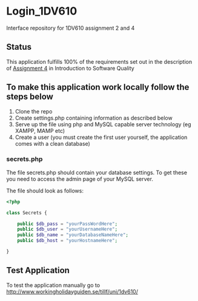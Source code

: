 # Login_1DV610
Interface repository for 1DV610 assignment 2 and 4

## Status
This application fulfills 100% of the requirements set out in the description of [Assignment 4](https://coursepress.lnu.se/kurs/introduktion-till-mjukvarukvalitet/assignments/a4-requirements-and-code-quality/) in Introduction to Software Quality

## To make this application work locally follow the steps below
1. Clone the repo
2. Create settings.php containing information as described below
3. Serve up the file using php and MySQL capable server technology (eg XAMPP, MAMP etc)
4. Create a user (you must create the first user yourself, the application comes with a clean database)

### secrets.php
The file secrets.php should contain your database settings. 
To get these you need to access the admin page of your MySQL server.

The file should look as follows:
```php
<?php

class Secrets {

    public $db_pass = "yourPassWordHere";
    public $db_user = "yourUsernameHere";
    public $db_name = "yourDatabaseNameHere";
    public $db_host = "yourHostnameHere";

}
```

## Test Application
To test the application manually go to http://www.workingholidayguiden.se/tillf/uni/1dv610/